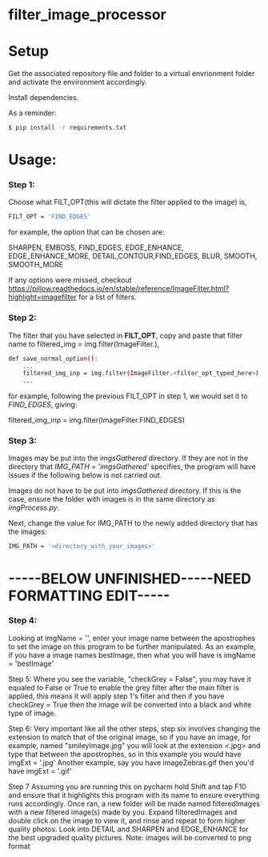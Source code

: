 # filter_image_processor


# Setup
Get the associated repository file and folder to a virtual envrionment folder and activate the environment accordingly.

Install dependencies.

As a reminder:
```sh
$ pip install -r requirements.txt
```

# Usage:

### Step 1:

Choose what FILT_OPT(this will dictate the filter applied to the image) is,

```sh
FILT_OPT = 'FIND_EDGES'
```

for example, the option that can be chosen are:

SHARPEN, EMBOSS, FIND_EDGES, EDGE_ENHANCE, EDGE_ENHANCE_MORE, DETAIL,CONTOUR,FIND_EDGES, BLUR, SMOOTH, SMOOTH_MORE

If any options were missed, checkout
https://pillow.readthedocs.io/en/stable/reference/ImageFilter.html?highlight=imagefilter
for a list of filters.

### Step 2:
The filter that you have selected in **FILT_OPT**, copy and paste that filter name to
filtered_img = img.filter(ImageFilter.<FilterNameGoesHere>), 

```sh
def save_normal_option():
    ...
    filtered_img_inp = img.filter(ImageFilter.<filter_opt_typed_here>)
    ...
```

for example, following the previous FILT_OPT in step 1, we would set it to *FIND_EDGES*, giving:

filtered_img_inp = img.filter(ImageFilter.FIND_EDGES)
    
### Step 3:

Images may be put into the *imgsGathered* directory. If they are not in the directory that *IMG_PATH = 'imgsGathered'* specifies, the program will have issues if the following below is not carried out.

Images do not have to be put into *imgsGathered* directory.
If this is the case, ensure the folder with images is in the same directory as *imgProcess.py*.

Next, change the value for IMG_PATH to the newly added directory that has the images:

```sh
IMG_PATH = '<directory_with_your_images>'
```
# -----BELOW UNFINISHED-----NEED FORMATTING EDIT-----
### Step 4:
Looking at imgName = '<imgNameGoesHere>', enter your image name between
the apostrophes to set the image on this
program to be further manipulated. As an example, if you have a image
names bestImage, then what you will have is
imgName = 'bestImage'
  
  
Step 5:
Where you see the variable, "checkGrey = False", you may have it equaled
to False or True to enable the grey filter
after the main filter is applied, this means it will apply step 1's filter
and then if you have checkGrey = True
then the image will be converted into a black and white type of image.


Step 6:
Very important like all the other steps, step six involves changing the
extension to match that of the original image,
so if you have an image, for example, named "smileyImage.jpg" you will
look at the extension <.jpg> and type that
between the apostrophes, so in this example you would have imgExt = '.jpg'
Another example, say you have
imageZebras.gif then you'd have imgExt = '.gif'


Step 7
Assuming you are running this on pycharm hold Shift and tap F10 and ensure
that it highlights this program with
its name to ensure everything runs accordingly. Once ran, a new folder
will be made named filteredImages with a new
filtered image(s) made by you. Expand filteredImages and double click on
the image to view it, and rinse and repeat
to form higher quality photos. Look into DETAIL and SHARPEN and
EDGE_ENHANCE for the best upgraded quality pictures.
Note: images will be converted to png format
